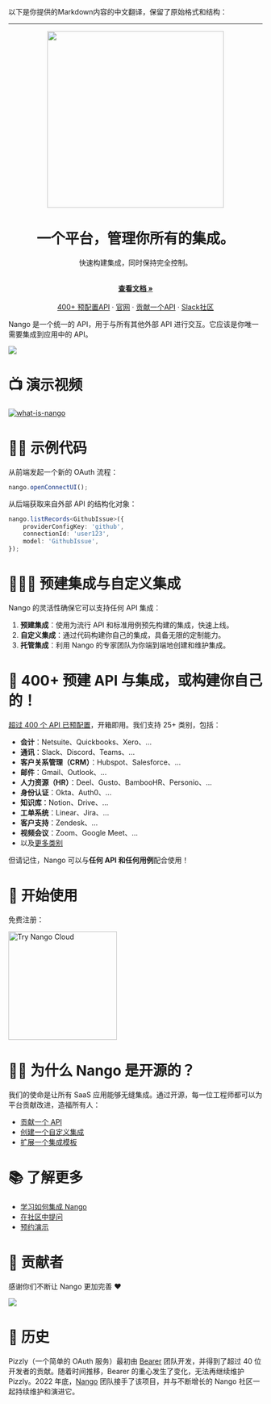 以下是你提供的Markdown内容的中文翻译，保留了原始格式和结构：

---

<div align="center">

<img src="/assets/nango-logo.png?raw=true" width="350">

</div>

<h1 align="center">一个平台，管理你所有的集成。</h1>

<div align="center">
快速构建集成，同时保持完全控制。
</div>

<p align="center">
    <br />
    <a href="https://docs.nango.dev/" rel="dofollow"><strong>查看文档 »</strong></a>
    <br />

  <br/>
    <a href="https://nango.dev/integrations">400+ 预配置API</a>
    ·
    <a href="https://nango.dev">官网</a>
    ·
    <a href="https://docs.nango.dev/guides/api-authorization/new-api-support">贡献一个API</a>
    ·
    <a href="https://nango.dev/slack">Slack社区</a>
</p>

Nango 是一个统一的 API，用于与所有其他外部 API 进行交互。它应该是你唯一需要集成到应用中的 API。

<img src="/docs-v2/images/overview.png">

# 📺 演示视频

[![what-is-nango](/docs-v2/images/video-thumbnail.png)](https://youtu.be/oTpWlmnv7dM)

# 👩‍💻 示例代码

从前端发起一个新的 OAuth 流程：

```js
nango.openConnectUI();
```

从后端获取来自外部 API 的结构化对象：

```ts
nango.listRecords<GithubIssue>({
    providerConfigKey: 'github',
    connectionId: 'user123',
    model: 'GithubIssue',
});
```

# 👩🏻‍🔧 预建集成与自定义集成

Nango 的灵活性确保它可以支持任何 API 集成：

1. **预建集成**：使用为流行 API 和标准用例预先构建的集成，快速上线。
2. **自定义集成**：通过代码构建你自己的集成，具备无限的定制能力。
3. **托管集成**：利用 Nango 的专家团队为你端到端地创建和维护集成。

# 🔌 400+ 预建 API 与集成，或构建你自己的！

[超过 400 个 API 已预配置](https://nango.dev/integrations)，开箱即用。我们支持 25+ 类别，包括：

- **会计**：Netsuite、Quickbooks、Xero、...
- **通讯**：Slack、Discord、Teams、...
- **客户关系管理（CRM）**：Hubspot、Salesforce、...
- **邮件**：Gmail、Outlook、...
- **人力资源（HR）**：Deel、Gusto、BambooHR、Personio、...
- **身份认证**：Okta、Auth0、...
- **知识库**：Notion、Drive、...
- **工单系统**：Linear、Jira、...
- **客户支持**：Zendesk、...
- **视频会议**：Zoom、Google Meet、...
- 以及[更多类别](https://nango.dev/integrations)

但请记住，Nango 可以与**任何 API 和任何用例**配合使用！

# 🚀 开始使用

免费注册：

<a href="https://app.nango.dev/signup" target="_blank">
  <img src="https://raw.githubusercontent.com/NangoHQ/nango/6f49ab92c0ffc18c1d0f44d9bd96c62ac97aaa8d/docs/static/img/nango-deploy-button.svg" alt="Try Nango Cloud" width="215"/>
</a>

# 🙋‍♀️ 为什么 Nango 是开源的？

我们的使命是让所有 SaaS 应用能够无缝集成。通过开源，每一位工程师都可以为平台贡献改进，造福所有人：

- [贡献一个 API](https://docs.nango.dev/guides/api-authorization/new-api-support)
- [创建一个自定义集成](https://docs.nango.dev/guides/custom-integrations/overview)
- [扩展一个集成模板](https://docs.nango.dev/guides/custom-integrations/extend-a-pre-built-integration)

# 📚 了解更多

- [学习如何集成 Nango](https://docs.nango.dev/integrate/overview)
- [在社区中提问](https://nango.dev/slack)
- [预约演示](https://calendly.com/rguldener/30min)

# 💪 贡献者

感谢你们不断让 Nango 更加完善 ❤️

<a href="https://github.com/nangohq/nango/graphs/contributors">
  <img src="https://contrib.rocks/image?repo=nangohq/nango" />
</a>

# 🐻 历史

Pizzly（一个简单的 OAuth 服务）最初由 [Bearer](https://www.bearer.com/?ref=pizzly) 团队开发，并得到了超过 40 位开发者的贡献。随着时间推移，Bearer 的重心发生了变化，无法再继续维护 Pizzly。2022 年底，[Nango](https://www.nango.dev) 团队接手了该项目，并与不断增长的 Nango 社区一起持续维护和演进它。
